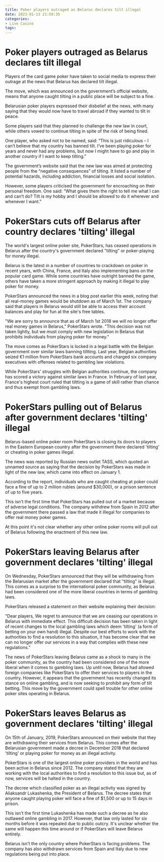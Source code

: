 ```yaml
---
title: Poker players outraged as Belarus declares tilt illegal
date: 2023-01-13 21:59:35
categories:
- Live Casino
tags:
---
```



#  Poker players outraged as Belarus declares tilt illegal

Players of the card game poker have taken to social media to express their outrage at the news that Belarus has declared tilt illegal.

The move, which was announced on the government’s official website, means that anyone caught tilting in a public place will be subject to a fine.

Belarusian poker players expressed their disbelief at the news, with many saying that they would now have to travel abroad if they wanted to tilt in peace.

Some players said that they planned to challenge the new law in court, while others vowed to continue tilting in spite of the risk of being fined.

One player, who asked not to be named, said: “This is just ridiculous – I can’t believe that my country has banned tilt. I’ve been playing poker for years and never had any problems, but now I might have to go and play in another country if I want to keep tilting.”

The government’s website said that the new law was aimed at protecting people from the “negative consequences” of tilting. It listed a number of potential hazards, including addiction, financial losses and social isolation.

However, some players criticised the government for encroaching on their personal freedom. One said: “What gives them the right to tell me what I can and can’t do? Tilt is my hobby and I should be allowed to do it wherever and whenever I want.”

#  PokerStars cuts off Belarus after country declares 'tilting' illegal

The world's largest online poker site, PokerStars, has ceased operations in Belarus after the country's government declared "tilting" or poker-playing for money illegal.

Belarus is the latest in a number of countries to crackdown on poker in recent years, with China, France, and Italy also implementing bans on the popular card game. While some countries have outright banned the game, others have taken a more stringent approach by making it illegal to play poker for money.

PokerStars announced the news in a blog post earlier this week, noting that all real-money games would be shutdown as of March 1st. The company said that players in Belarus would still be able to access their account balances and play for fun at the site's free tables.

"We are sorry to announce that as of March 1st 2018 we will no longer offer real money games in Belarus," PokerStars wrote. "This decision was not taken lightly, but we must comply with new legislation in Belarus that prohibits individuals from playing poker for money."

The move comes as PokerStars is locked in a legal battle with the Belgian government over similar laws banning tiltting. Last year, Belgian authorities seized €1 million from PokerStars bank accounts and charged six company executives with offenses related to gambling law violations.

While PokerStars' struggles with Belgian authorities continue, the company has scored a victory against similar laws in France. In February of last year, France's highest court ruled that tiltting is a game of skill rather than chance and thus exempt from gambling laws.

#  PokerStars pulling out of Belarus after government declares 'tilting' illegal

Belarus-based online poker room PokerStars is closing its doors to players in the Eastern European country after the government there declared 'tilting' or cheating in poker games illegal.

The news was reported by Russian news outlet TASS, which quoted an unnamed source as saying that the decision by PokerStars was made in light of the new law, which came into effect on January 1.

According to the report, individuals who are caught cheating at poker could face a fine of up to 2 million rubles (around $30,000), or a prison sentence of up to five years.

This isn't the first time that PokerStars has pulled out of a market because of adverse legal conditions. The company withdrew from Spain in 2012 after the government there passed a law that made it illegal for companies to offer real money poker games.

At this point it's not clear whether any other online poker rooms will pull out of Belarus following the enactment of this new law.

#  PokerStars leaving Belarus after government declares 'tilting' illegal

On Wednesday, PokerStars announced that they will be withdrawing from the Belarusian market after the government declared that "tilting" is illegal. This comes as a surprise to the international poker community, as Belarus had been considered one of the more liberal countries in terms of gambling laws.

PokerStars released a statement on their website explaining their decision:

"Dear players,
We regret to announce that we are ceasing our operations in Belarus with immediate effect. This difficult decision has been taken in light of recent changes to the local gambling laws which deem 'tilting' (a form of betting on your own hand) illegal. Despite our best efforts to work with the authorities to find a resolution to this situation, it has become clear that we can no longer offer our services in a way that complies with these new regulations."

The news of PokerStars leaving Belarus came as a shock to many in the poker community, as the country had been considered one of the more liberal when it comes to gambling laws. Up until now, Belarus had allowed foreign companies like PokerStars to offer their services to players in the country. However, it appears that the government has recently changed its stance on online gambling, and is now seeking to prohibit any form of tilt betting. This move by the government could spell trouble for other online poker sites operating in Belarus.

#  PokerStars leaves Belarus as government declares 'tilting' illegal

On 15th of January, 2019, PokerStars announced on their website that they are withdrawing their services from Belarus. This comes after the Belarusian government made a decree in December 2018 that declared 'tilting' or playing poker for money as an illegal activity.

PokerStars is one of the largest online poker providers in the world and has been active in Belarus since 2012. The company stated that they are working with the local authorities to find a resolution to this issue but, as of now, services will be halted in the country.

The decree which classified poker as an illegal activity was signed by Aliaksandr Lukashenka, the President of Belarus. The decree states that anyone caught playing poker will face a fine of $1,500 or up to 15 days in prison.

This isn't the first time Lukashenka has made such a decree as he also outlawed online gambling in 2017. However, that law only lasted for six months before it was repealed due to public outcry. It's unclear whether the same will happen this time around or if PokerStars will leave Belarus entirely.

Belarus isn't the only country where PokerStars is facing problems. The company has also withdrawn services from Spain and Italy due to new regulations being put into place.